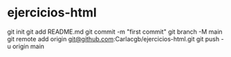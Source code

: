 # ejercicios-html
git init
git add README.md
git commit -m "first commit"
git branch -M main
git remote add origin git@github.com:Carlacgb/ejercicios-html.git
git push -u origin main
